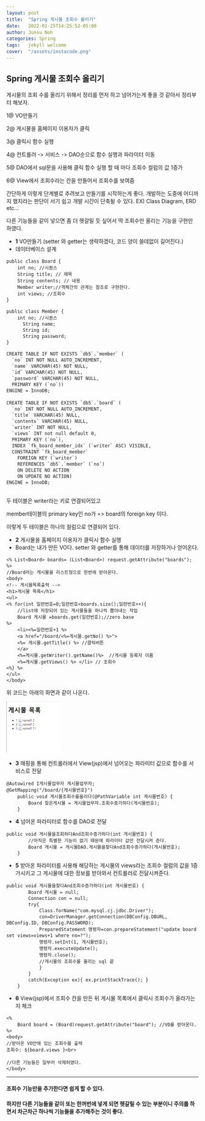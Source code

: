 ```yaml
---
layout: post
title:  "Spring 게시물 조회수 올리기"
date:   2022-01-25T14:25:52-05:00
author: Junsu Noh
categories: Spring
tags:	jekyll welcome
cover:  "/assets/instacode.png"
---
```


## Spring 게시물 조회수 올리기

게시물의 조회 수를 올리기 위해서 정리를 먼저 하고 넘어가는게 좋을 것 같아서 정리부터 해보자.



1@ VO만들기

2@ 게시물을 홈페이지 이용자가 클릭

3@ 클릭시 함수 실행

4@ 컨트롤러 -> 서비스 -> DAO순으로 함수 실행과 파라미터 이동

5@ DAO에서 sql문을 사용해 클릭 함수 실행 할 때 마다 조회수 컬럼의 값 1증가

6@ View에서 조회수라는 칸을 만들어서 조회수를 보여줌



간단하게 이렇게 단계별로 추려보고 만들기를 시작하는게 좋다. 개발하는 도중에 어디까지 했지라는 판단이 서기 쉽고 개발 시간이 단축될 수 있다. EX) Class Diagram, ERD etc...

다른 기능들을 같이 넣으면 좀 더 헷갈릴 듯 싶어서 딱 조회수만 올리는 기능을 구현만 하였다.





- **1** VO만들기 (setter 와 getter는 생략하겠다, 코드 양이 쓸데없이 길어진다.) 
- 데이터베이스 설계

```
public class Board {
	int no; //시퀀스
	String title; // 제목
	String contents; // 내용
	Member writer;//객체간의 관계는 참조로 구현한다.
	int views; //조회수
}
```

```
public class Member {
	int no;	//시퀀스
	  String name;
	  String id;
	  String password;
}
```

```
CREATE TABLE IF NOT EXISTS `db5`.`member` (
  `no` INT NOT NULL AUTO_INCREMENT,
  `name` VARCHAR(45) NOT NULL,
  `id` VARCHAR(45) NOT NULL,
  `password` VARCHAR(45) NOT NULL,
  PRIMARY KEY (`no`))
ENGINE = InnoDB;

CREATE TABLE IF NOT EXISTS `db5`.`board` (
  `no` INT NOT NULL AUTO_INCREMENT,
  `title` VARCHAR(45) NULL,
  `contents` VARCHAR(45) NULL,
  `writer` INT NOT NULL, 
  `views` INT not null default 0,
  PRIMARY KEY (`no`),
  INDEX `fk_board_member_idx` (`writer` ASC) VISIBLE,
  CONSTRAINT `fk_board_member`
    FOREIGN KEY (`writer`)            
    REFERENCES `db5`.`member` (`no`) 
    ON DELETE NO ACTION
    ON UPDATE NO ACTION)
ENGINE = InnoDB;


```

두 테이블은 writer라는 키로 연결되어있고 

member테이블의 primary key인 no가 => board의 foreign key 이다. 

이렇게 두 테이블은 하나의 컬럼으로 연결되어 있다.



- **2** 게시물을 홈페이지 이용자가 클릭시 함수 실행 
- Board는 내가 만든 VO다. setter 와 getter를 통해 데이터를 저장하거나 얻어온다.

```
<% List<Board> boards= (List<Board>) request.getAttribute("boards"); %>
//Board라는 게시물을 리스트형으로 한번에 받아온다.
<body>
<!-- 게시물목록출력 -->
<h1>게시물 목록</h1>
<ul>
<% for(int 일련번호=0;일련번호<boards.size();일련번호++){ 
	//list에 저장되어 있는 게시물들을 하나씩 뽑아내는 작업
	Board 게시물 =boards.get(일련번호);//zero base
%>
    <li><%=일련번호+1 %>
    <a href="/board/<%=게시물.getNo() %>"> 
    <%= 게시물.getTitle() %> //클릭버튼
    </a>
    <%=게시물.getWriter().getName()%>  //게시물 등록자 이름
    <%=게시물.getViews() %> </li> // 조회수
<%} %>
</ul>
</body>
```

위 코드는 아래의 화면과 같이 나온다. 

<img src="https://raw.githubusercontent.com/junsu1026/junsu1026.github.io/images/assets/img/게시물목록창.PNG" alt="게시물목록창" style="zoom:50%;" />





- **3** 매핑을 통해 컨트롤러에서 View(jsp)에서 넘어오는 파라미터 값으로 함수를 서비스로 전달

```
@Autowired I게시물업무자 게시물업무자;
@GetMapping("/board/{게시물번호}")
	public void 게시물조회수를올리다(@PathVariable int 게시물번호) {
		Board 찾은게시물 = 게시물업무자.조회수증가하다(게시물번호);
	}
```



- **4** 넘어온 파라미터로 함수를 DAO로 전달

```
public void 게시물을조회하다And조회수증가하다(int 게시물번호) {
		//아직은 특별한 기능이 없기 때문에 파라미터 값만 전달시켜 준다.
		Board 게시물 = 게시물DAO.게시물을찾다And조회수증가하다(게시물번호);
	}
```



- **5** 받아온 파라미터를 사용해 해당하는 게시물의 views라는 조회수 컬럼의 값을 1증가시키고 그 게시물에 대한 정보를 받아와서 컨트롤러로 전달시켜준다.

```
public void 게시물을찾다And조회수증가하다(int 게시물번호) {
		Board 게시물 = null; 
		Connection con = null;		 
	    try{
	        Class.forName("com.mysql.cj.jdbc.Driver");
	        con=DriverManager.getConnection(DBConfig.DBURL, DBConfig.ID, DBConfig.PASSWORD);
	        PreparedStatement 명령자=con.prepareStatement("update board set views=views+1 where no=?");
	        명령자.setInt(1, 게시물번호);
	        명령자.executeUpdate();
	        명령자.close();
	        //게시물의 조회수를 올리는 sql 끝
	        }
	    }
		catch(Exception ex){ ex.printStackTrace(); }
	}
```



- **6** View(jsp)에서 조회수 칸을 만든 뒤 게시물 목록에서 클릭시 조회수가 올라가는지 체크

```
<% 
	Board board = (Board)request.getAttribute("board"); //VO를 받아온다.
%>
<body>
//받아온 VO안에 있는 조회수를 출력
조회수: ${board.views }<br>

//다른 기능들은 일부러 삭제하였다.
</body>
```

------



#### 조회수 기능만을 추가한다면 쉽게 할 수 있다. 

#### 하지만 다른 기능들을 같이 또는 한꺼번에 넣게 되면 헷갈릴 수 있는 부분이니 주의를 하면서 차근차근 하나씩 기능들을 추가해주는 것이 좋다.
